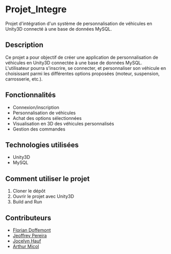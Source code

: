 # Projet_Integre

Projet d'intégration d'un système de personnalisation de véhicules en Unity3D connecté à une base de données MySQL.

## Description
Ce projet a pour objectif de créer une application de personnalisation de véhicules en Unity3D connectée à une base de données MySQL. L'utilisateur pourra s'inscrire, se connecter, et personnaliser son véhicule en choisissant parmi les différentes options proposées (moteur, suspension, carrosserie, etc.).

## Fonctionnalités
- Connexion/inscription
- Personnalisation de véhicules
- Achat des options sélectionnées
- Visualisation en 3D des véhicules personnalisés
- Gestion des commandes

## Technologies utilisées
- Unity3D
- MySQL

## Comment utiliser le projet
1. Cloner le dépôt
2. Ouvrir le projet avec Unity3D
3. Build and Run

## Contributeurs
- [Florian Doffemont](https://github.com/Shooterah)
- [Jeoffrey Pereira](https://github.com/jeoffrey42)
- [Jocelyn Hauf](https://github.com/JojoLgenius)
- [Arthur Micol](https://github.com/ArtMicol)

